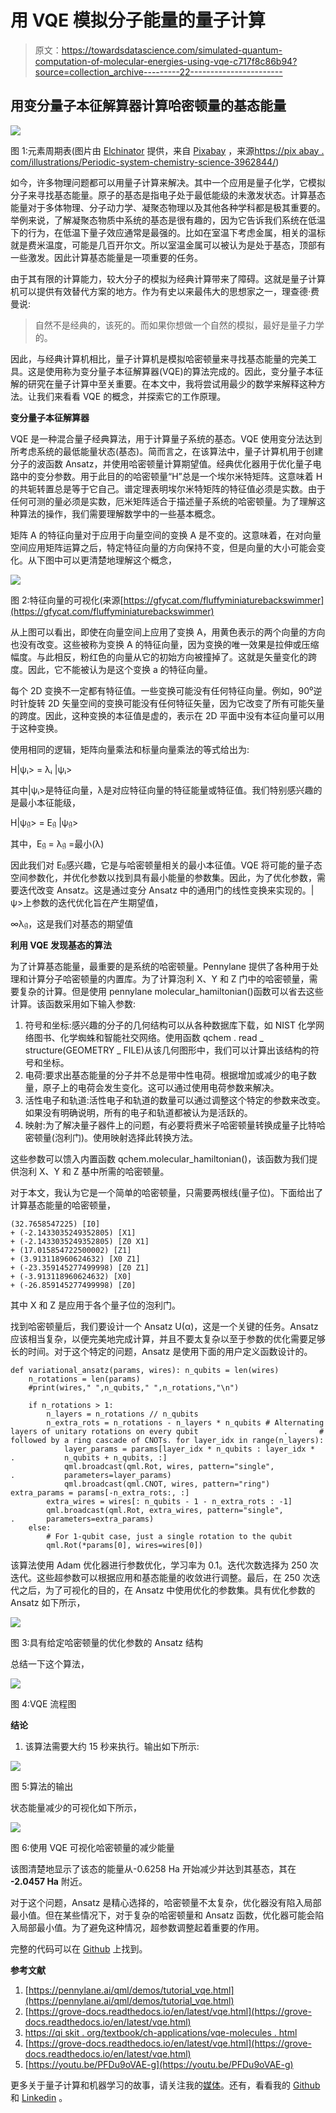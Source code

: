 # 用 VQE 模拟分子能量的量子计算

> 原文：<https://towardsdatascience.com/simulated-quantum-computation-of-molecular-energies-using-vqe-c717f8c86b94?source=collection_archive---------22----------------------->

## 用变分量子本征解算器计算哈密顿量的基态能量

![](img/3e047fffb904cef594f726d789d733bd.png)

图 1:元素周期表(图片由 [Elchinator](https://pixabay.com/users/elchinator-10722855/?utm_source=link-attribution&utm_medium=referral&utm_campaign=image&utm_content=3962844) 提供，来自 [Pixabay](https://pixabay.com/?utm_source=link-attribution&utm_medium=referral&utm_campaign=image&utm_content=3962844) ，来源[https://pix abay . com/illustrations/Periodic-system-chemistry-science-3962844/](https://pixabay.com/illustrations/periodic-system-chemistry-science-3962844/))

如今，许多物理问题都可以用量子计算来解决。其中一个应用是量子化学，它模拟分子来寻找基态能量。原子的基态是指电子处于最低能级的未激发状态。计算基态能量对于多体物理、分子动力学、凝聚态物理以及其他各种学科都是极其重要的。举例来说，了解凝聚态物质中系统的基态是很有趣的，因为它告诉我们系统在低温下的行为，在低温下量子效应通常是最强的。比如在室温下考虑金属，相关的温标就是费米温度，可能是几百开尔文。所以室温金属可以被认为是处于基态，顶部有一些激发。因此计算基态能量是一项重要的任务。

由于其有限的计算能力，较大分子的模拟为经典计算带来了障碍。这就是量子计算机可以提供有效替代方案的地方。作为有史以来最伟大的思想家之一，理查德·费曼说:

> 自然不是经典的，该死的。而如果你想做一个自然的模拟，最好是量子力学的。

因此，与经典计算机相比，量子计算机是模拟哈密顿量来寻找基态能量的完美工具。这是使用称为变分量子本征解算器(VQE)的算法完成的。因此，变分量子本征解的研究在量子计算中至关重要。在本文中，我将尝试用最少的数学来解释这种方法。让我们来看看 VQE 的概念，并探索它的工作原理。

**变分量子本征解算器**

VQE 是一种混合量子经典算法，用于计算量子系统的基态。VQE 使用变分法达到所考虑系统的最低能量状态(基态)。简而言之，在该算法中，量子计算机用于创建分子的波函数 Ansatz，并使用哈密顿量计算期望值。经典优化器用于优化量子电路中的变分参数。用于此目的的哈密顿量“H”总是一个埃尔米特矩阵。这意味着 H 的共轭转置总是等于它自己。谱定理表明埃尔米特矩阵的特征值必须是实数。由于任何可测的量必须是实数，厄米矩阵适合于描述量子系统的哈密顿量。为了理解这种算法的操作，我们需要理解数学中的一些基本概念。

矩阵 A 的特征向量对于应用于向量空间的变换 A 是不变的。这意味着，在对向量空间应用矩阵运算之后，特定特征向量的方向保持不变，但是向量的大小可能会变化。从下图中可以更清楚地理解这个概念，

![](img/05e46710643720f948a9b986aceef46a.png)

图 2:特征向量的可视化(来源[https://gfycat.com/fluffyminiaturebackswimmer](https://gfycat.com/fluffyminiaturebackswimmer)

从上图可以看出，即使在向量空间上应用了变换 A，用黄色表示的两个向量的方向也没有改变。这些被称为变换 A 的特征向量，因为变换的唯一效果是拉伸或压缩幅度。与此相反，粉红色的向量从它的初始方向被撞掉了。这就是矢量变化的跨度。因此，它不能被认为是这个变换 a 的特征向量。

每个 2D 变换不一定都有特征值。一些变换可能没有任何特征向量。例如，90⁰逆时针旋转 2D 矢量空间的变换可能没有任何特征矢量，因为它改变了所有可能矢量的跨度。因此，这种变换的本征值是虚的，表示在 2D 平面中没有本征向量可以用于这种变换。

使用相同的逻辑，矩阵向量乘法和标量向量乘法的等式给出为:

H|ψᵢ> = λᵢ |ψᵢ>

其中|ψᵢ>是特征向量，λ是对应特征向量的特征能量或特征值。我们特别感兴趣的是最小本征能级，

H|ψ𝔤> = E𝔤 |ψ𝔤>

其中，E𝔤 = λ𝔤 =最小(λ)

因此我们对 E𝔤感兴趣，它是与哈密顿量相关的最小本征值。VQE 将可能的量子态空间参数化，并优化参数以找到具有最小能量的参数集。因此，为了优化参数，需要迭代改变 Ansatz。这是通过变分 Ansatz 中的通用门的线性变换来实现的。|ψ>上参数的迭代优化旨在产生期望值，

∞λ𝔤，这是我们对基态的期望值

**利用 VQE 发现基态的算法**

为了计算基态能量，最重要的是系统的哈密顿量。Pennylane 提供了各种用于处理和计算分子哈密顿量的内置库。为了计算泡利 X、Y 和 Z 门中的哈密顿量，需要复杂的计算。但是使用 pennylane molecular_hamiltonian()函数可以省去这些计算。该函数采用如下输入参数:

1.  符号和坐标:感兴趣的分子的几何结构可以从各种数据库下载，如 NIST 化学网络图书、化学蜘蛛和智能社交网络。使用函数 qchem . read _ structure(GEOMETRY _ FILE)从该几何图形中，我们可以计算出该结构的符号和坐标。
2.  电荷:要求出基态能量的分子并不总是带中性电荷。根据增加或减少的电子数量，原子上的电荷会发生变化。这可以通过使用电荷参数来解决。
3.  活性电子和轨道:活性电子和轨道的数量可以通过调整这个特定的参数来改变。如果没有明确说明，所有的电子和轨道都被认为是活跃的。
4.  映射:为了解决量子器件上的问题，有必要将费米子哈密顿量转换成量子比特哈密顿量(泡利门)。使用映射选择此转换方法。

这些参数可以馈入内置函数 qchem.molecular_hamiltonian()，该函数为我们提供泡利 X、Y 和 Z 基中所需的哈密顿量。

对于本文，我认为它是一个简单的哈密顿量，只需要两根线(量子位)。下面给出了计算基态能量的哈密顿量，

```
(32.7658547225) [I0]
+ (-2.1433035249352805) [X1]
+ (-2.1433035249352805) [Z0 X1]
+ (17.015854722500002) [Z1]
+ (3.913118960624632) [X0 Z1]
+ (-23.359145277499998) [Z0 Z1]
+ (-3.913118960624632) [X0]
+ (-26.859145277499998) [Z0]
```

其中 X 和 Z 是应用于各个量子位的泡利门。

找到哈密顿量后，我们要设计一个 Ansatz U(α)，这是一个关键的任务。Ansatz 应该相当复杂，以便完美地完成计算，并且不要太复杂以至于参数的优化需要足够长的时间。对于这个特定的问题，Ansatz 是使用下面的用户定义函数设计的。

```
def variational_ansatz(params, wires): n_qubits = len(wires)
    n_rotations = len(params)
    #print(wires," ",n_qubits," ",n_rotations,"\n")

    if n_rotations > 1:
        n_layers = n_rotations // n_qubits
        n_extra_rots = n_rotations - n_layers * n_qubits # Alternating layers of unitary rotations on every qubit                   .       # followed by a ring cascade of CNOTs. for layer_idx in range(n_layers):
            layer_params = params[layer_idx * n_qubits : layer_idx *   .           n_qubits + n_qubits, :]
            qml.broadcast(qml.Rot, wires, pattern="single",               .           parameters=layer_params)
            qml.broadcast(qml.CNOT, wires, pattern="ring") extra_params = params[-n_extra_rots:, :]
        extra_wires = wires[: n_qubits - 1 - n_extra_rots : -1]
        qml.broadcast(qml.Rot, extra_wires, pattern="single",               .       parameters=extra_params)
    else:
        # For 1-qubit case, just a single rotation to the qubit
        qml.Rot(*params[0], wires=wires[0])
```

该算法使用 Adam 优化器进行参数优化，学习率为 0.1。迭代次数选择为 250 次迭代。这些超参数可以根据应用和基态能量的收敛进行调整。最后，在 250 次迭代之后，为了可视化的目的，在 Ansatz 中使用优化的参数集。具有优化参数的 Ansatz 如下所示，

![](img/424643c9da91d5b3b4a2e77bd329558a.png)

图 3:具有给定哈密顿量的优化参数的 Ansatz 结构

总结一下这个算法，

![](img/a70f248267a84400df98a58622793262.png)

图 4:VQE 流程图

**结论**

1.  该算法需要大约 15 秒来执行。输出如下所示:

![](img/df16b562d0333686ceeeb574ad89527d.png)

图 5:算法的输出

状态能量减少的可视化如下所示，

![](img/3be3bec523018dceca5036fab77e5d81.png)

图 6:使用 VQE 可视化哈密顿量的减少能量

该图清楚地显示了该态的能量从-0.6258 Ha 开始减少并达到其基态，其在 **-2.0457 Ha** 附近。

对于这个问题，Ansatz 是精心选择的，哈密顿量不太复杂，优化器没有陷入局部最小值。但在某些情况下，对于复杂的哈密顿量和 Ansatz 函数，优化器可能会陷入局部最小值。为了避免这种情况，超参数调整起着重要的作用。

完整的代码可以在 [Github](https://github.com/Atharva-Vidwans/Simulated-Quantum-Computation-of-Molecular-Energies-using-VQE) 上找到。

**参考文献**

1.  [https://pennylane.ai/qml/demos/tutorial_vqe.html](https://pennylane.ai/qml/demos/tutorial_vqe.html)
2.  [https://grove-docs.readthedocs.io/en/latest/vqe.html](https://grove-docs.readthedocs.io/en/latest/vqe.html)
3.  [https://qi skit . org/textbook/ch-applications/vqe-molecules . html](https://qiskit.org/textbook/ch-applications/vqe-molecules.html)
4.  [https://grove-docs.readthedocs.io/en/latest/vqe.html](https://grove-docs.readthedocs.io/en/latest/vqe.html)
5.  [https://youtu.be/PFDu9oVAE-g](https://youtu.be/PFDu9oVAE-g)

更多关于量子计算和机器学习的故事，请关注我的[媒体](https://atharvavidwans.medium.com/)。还有，看看我的 [Github](https://github.com/Atharva-Vidwans) 和 [Linkedin](https://www.linkedin.com/in/atharva-vidwans-62739b169/) 。